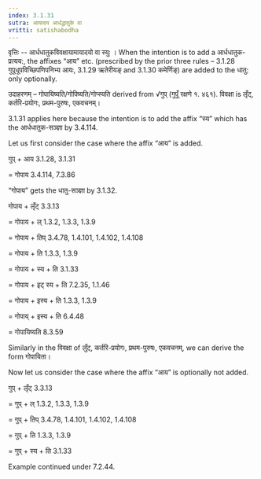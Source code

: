 ```yaml
---
index: 3.1.31
sutra: आयादय आर्धद्धातुके वा
vritti: satishabodha
---
```



वृत्तिः -- आर्धधातुकविवक्षायामायादयो वा स्युः । When the intention is to add a आर्धधातुक-प्रत्यय:, the affixes “आय” etc. (prescribed by the prior three rules – 3.1.28 गुपूधूपविच्छिपणिपनिभ्य आयः, 3.1.29 ऋतेरीयङ् and 3.1.30 कमेर्णिङ्) are added to the धातु: only optionally.


उदाहरणम् – गोपायिष्यति/गोपिष्यति/गोप्स्यति derived from √गुप् (गुपूँ रक्षणे १. ४६१). विवक्षा is लृँट्, कर्तरि-प्रयोगः, प्रथम-पुरुषः, एकवचनम्।


3.1.31 applies here because the intention is to add the affix “स्य” which has the आर्धधातुक-सञ्ज्ञा by 3.4.114.


Let us first consider the case where the affix “आय” is added.


गुप् + आय 3.1.28, 3.1.31 

= गोपाय 3.4.114, 7.3.86 

“गोपाय” gets the धातु-सञ्ज्ञा by 3.1.32.


गोपाय + लृँट् 3.3.13 

= गोपाय + ल् 1.3.2, 1.3.3, 1.3.9 

= गोपाय + तिप् 3.4.78, 1.4.101, 1.4.102, 1.4.108 

= गोपाय + ति 1.3.3, 1.3.9 

= गोपाय + स्य + ति 3.1.33 

= गोपाय + इट् स्य + ति 7.2.35, 1.1.46 

= गोपाय + इस्य + ति 1.3.3, 1.3.9 

= गोपाय् + इस्य + ति 6.4.48 

= गोपायिष्यति 8.3.59


Similarly in the विवक्षा of लुँट्, कर्तरि-प्रयोगः, प्रथम-पुरुषः, एकवचनम्, we can derive the form गोपायिता।


Now let us consider the case where the affix “आय” is optionally not added.


गुप् + लृँट् 3.3.13 

= गुप् + ल् 1.3.2, 1.3.3, 1.3.9 

= गुप् + तिप् 3.4.78, 1.4.101, 1.4.102, 1.4.108 

= गुप् + ति 1.3.3, 1.3.9 

= गुप् + स्य + ति 3.1.33 


Example continued under 7.2.44.

